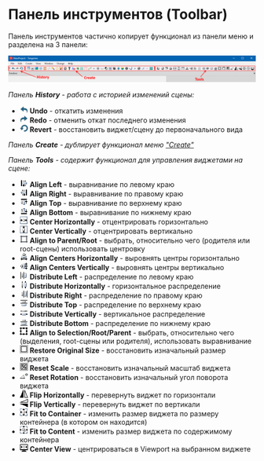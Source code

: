# Панель инструментов (Toolbar)

Панель инструментов частично копирует функционал из панели меню и разделена на 3 панели:

![Toolbar](images/toolbar.png)

*Панель **History** - работа с историей изменений сцены:*
* ![Undo](images/icons/undo.png) **Undo** - откатить изменения
* ![Redo](images/icons/redo.png) **Redo** - отменить откат последнего изменения
* ![Revert](images/icons/revert.png) **Revert** - восстановить виджет/сцену до первоначального вида

*Панель **Create** - дублирует функционал меню ["Create"](menu_bar/menu_create.md)*

*Панель **Tools** - содержит функционал для управления виджетами на сцене:*
* ![AlignLeft](images/icons/align_left.png) **Align Left** - выравнивание по левому краю
* ![AlignRight](images/icons/align_right.png) **Align Right** - выравнивание по правому краю
* ![AlignTop](images/icons/align_top.png) **Align Top** - выравнивание по верхнему краю
* ![AlignBottom](images/icons/align_bottom.png) **Align Bottom** - выравнивание по нижнему краю
* ![CenterH](images/icons/center_h.png) **Сenter Horizontally** - отцентрировать горизонтально
* ![CenterV](images/icons/center_v.png) **Center Vertically** - отцентрировать вертикально
* ![Parent](images/icons/parent.png) **Align to Parent/Root** - выбрать, относительно чего (родителя или root-сцены) использовать центровку
* ![AlignCH](images/icons/align_centers_horizontally.png) **Align Centers Horizontally** - выровнять центры горизонтально
* ![AlignCV](images/icons/align_centers_vertically.png) **Align Centers Vertically** - выровнять центры вертикально
* ![DistributeLeft](images/icons/distribute_left.png) **Distribute Left** - распределение по левому краю
* ![DistributeH](images/icons/distribute_centers_horizontally.png) **Distribute Horizontally** - горизонтальное распределение
* ![DistributeRight](images/icons/distribute_right.png) **Distribute Right** - распределение по правому краю
* ![DistributeTop](images/icons/distribute_top.png) **Distribute Top** - распределение по верхнему краю
* ![DistributeV](images/icons/distribute_centers_vertically.png) **Distribute Vertically** - вертикальное распределение
* ![DistributeBottom](images/icons/distribute_bottom.png) **Distribute Bottom** - распределение по нижнему краю
* ![Selection](images/icons/selection.png) **Align to Selection/Root/Parent** - выбрать, относительно чего (выделения, root-cцены или родителя), использовать выравнивание
* ![RestoreOrigSize](images/icons/restore_original_size.png) **Restore Original Size** - восстановить изначальный размер виджета
* ![ResetScale](images/icons/set_unit_scale.png) **Reset Scale** - восстановить изначальный масштаб виджета
* ![ResetRotation](images/icons/set_zero_rotation.png) **Reset Rotation** - восстановить изначальный угол поворота виджета
* ![FlipHoriz](images/icons/flip_h.png) **Flip Horizontally** - перевернуть виджет по горизонтали
* ![FlipVert](images/icons/flip_v.png) **Flip Vertically** - перевернуть виджет по вертикали
* ![FitContainer](images/icons/fit_to_container.png) **Fit to Container** - изменить размер виджета по размеру контейнера (в котором он находится)
* ![FitContetn](images/icons/fit_to_content.png) **Fit to Content** - изменить размер виджета по содержимому контейнера
* ![CenterView](images/icons/tools_center_view.png) **Center View** - центрироваться в Viewport на выбранном виджете
